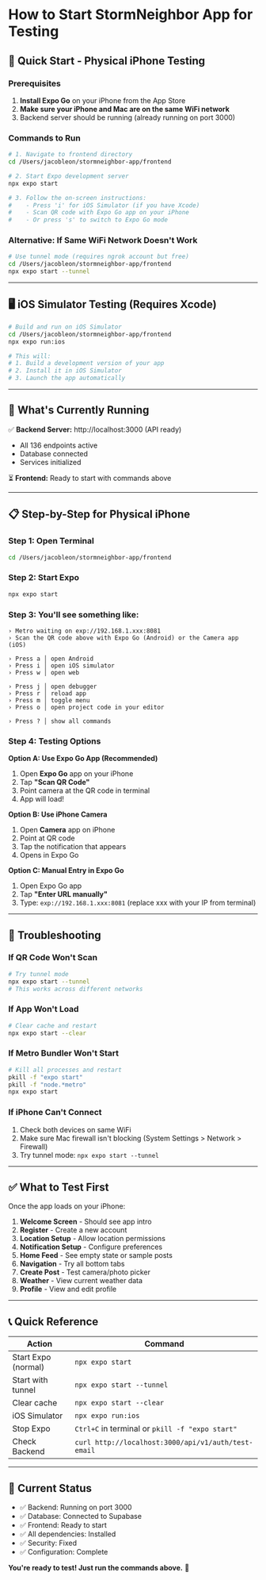 # How to Start StormNeighbor App for Testing

## 🚀 Quick Start - Physical iPhone Testing

### Prerequisites
1. **Install Expo Go** on your iPhone from the App Store
2. **Make sure your iPhone and Mac are on the same WiFi network**
3. Backend server should be running (already running on port 3000)

### Commands to Run

```bash
# 1. Navigate to frontend directory
cd /Users/jacobleon/stormneighbor-app/frontend

# 2. Start Expo development server
npx expo start

# 3. Follow the on-screen instructions:
#    - Press 'i' for iOS Simulator (if you have Xcode)
#    - Scan QR code with Expo Go app on your iPhone
#    - Or press 's' to switch to Expo Go mode
```

### Alternative: If Same WiFi Network Doesn't Work

```bash
# Use tunnel mode (requires ngrok account but free)
cd /Users/jacobleon/stormneighbor-app/frontend
npx expo start --tunnel
```

---

## 🖥️ iOS Simulator Testing (Requires Xcode)

```bash
# Build and run on iOS Simulator
cd /Users/jacobleon/stormneighbor-app/frontend
npx expo run:ios

# This will:
# 1. Build a development version of your app
# 2. Install it in iOS Simulator
# 3. Launch the app automatically
```

---

## 🔄 What's Currently Running

✅ **Backend Server:** http://localhost:3000 (API ready)
- All 136 endpoints active
- Database connected
- Services initialized

⏳ **Frontend:** Ready to start with commands above

---

## 📋 Step-by-Step for Physical iPhone

### Step 1: Open Terminal
```bash
cd /Users/jacobleon/stormneighbor-app/frontend
```

### Step 2: Start Expo
```bash
npx expo start
```

### Step 3: You'll see something like:
```
› Metro waiting on exp://192.168.1.xxx:8081
› Scan the QR code above with Expo Go (Android) or the Camera app (iOS)

› Press a │ open Android
› Press i │ open iOS simulator
› Press w │ open web

› Press j │ open debugger
› Press r │ reload app
› Press m │ toggle menu
› Press o │ open project code in your editor

› Press ? │ show all commands
```

### Step 4: Testing Options

**Option A: Use Expo Go App (Recommended)**
1. Open **Expo Go** app on your iPhone
2. Tap **"Scan QR Code"**
3. Point camera at the QR code in terminal
4. App will load!

**Option B: Use iPhone Camera**
1. Open **Camera** app on iPhone
2. Point at QR code
3. Tap the notification that appears
4. Opens in Expo Go

**Option C: Manual Entry in Expo Go**
1. Open Expo Go app
2. Tap **"Enter URL manually"**
3. Type: `exp://192.168.1.xxx:8081` (replace xxx with your IP from terminal)

---

## 🐛 Troubleshooting

### If QR Code Won't Scan
```bash
# Try tunnel mode
npx expo start --tunnel
# This works across different networks
```

### If App Won't Load
```bash
# Clear cache and restart
npx expo start --clear
```

### If Metro Bundler Won't Start
```bash
# Kill all processes and restart
pkill -f "expo start"
pkill -f "node.*metro"
npx expo start
```

### If iPhone Can't Connect
1. Check both devices on same WiFi
2. Make sure Mac firewall isn't blocking (System Settings > Network > Firewall)
3. Try tunnel mode: `npx expo start --tunnel`

---

## ✅ What to Test First

Once the app loads on your iPhone:

1. **Welcome Screen** - Should see app intro
2. **Register** - Create a new account
3. **Location Setup** - Allow location permissions
4. **Notification Setup** - Configure preferences
5. **Home Feed** - See empty state or sample posts
6. **Navigation** - Try all bottom tabs
7. **Create Post** - Test camera/photo picker
8. **Weather** - View current weather data
9. **Profile** - View and edit profile

---

## 📞 Quick Reference

| Action | Command |
|--------|---------|
| Start Expo (normal) | `npx expo start` |
| Start with tunnel | `npx expo start --tunnel` |
| Clear cache | `npx expo start --clear` |
| iOS Simulator | `npx expo run:ios` |
| Stop Expo | `Ctrl+C` in terminal or `pkill -f "expo start"` |
| Check Backend | `curl http://localhost:3000/api/v1/auth/test-email` |

---

## 🎯 Current Status

- ✅ Backend: Running on port 3000
- ✅ Database: Connected to Supabase
- ✅ Frontend: Ready to start
- ✅ All dependencies: Installed
- ✅ Security: Fixed
- ✅ Configuration: Complete

**You're ready to test! Just run the commands above.** 🚀

